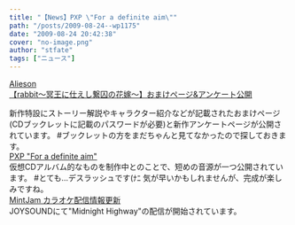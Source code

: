 ```yaml
---
title: "【News】PXP \"For a definite aim\""
path: "/posts/2009-08-24--wp1175"
date: "2009-08-24 20:42:38"
cover: "no-image.png"
author: "stfate"
tags: ["ニュース"]
---
```


<style type="text/css">
<!--
p {white-space: pre-wrap};
-->
</style>

<a class="topics" href="http://www.alieson.net/html/" target="_blank">Alieson 【rabbit～冥王に仕えし繋囚の花嫁～】おまけページ&アンケート公開</a>
<div class="news">新作特設にストーリー解説やキャラクター紹介などが記載されたおまけページ
(CDブックレットに記載のパスワードが必要)と新作アンケートページが公開されています。
#ブックレットの方をまだちゃんと見てなかったので探しておきます。</div>
<a class="topics" href="http://blog.livedoor.jp/pxp/" target="_blank">PXP "For a definite aim"</a>
<div class="news">仮想CDアルバム的なものを制作中とのことで、短めの音源が一つ公開されています。
#とても…デスラッシュです(ﾅﾆ
気が早いかもしれませんが、完成が楽しみですね。</div>
<a class="topics" href="http://www.mintjam.net/mj/index.html" target="_blank">MintJam カラオケ配信情報更新</a>
<div class="news">JOYSOUNDにて"Midnight Highway"の配信が開始されています。</div>
